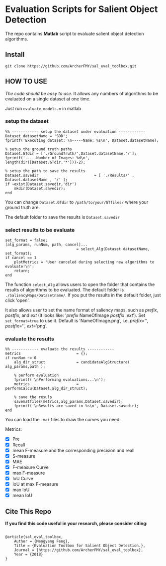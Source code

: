 # Evaluation Scripts for Salient Object Detection
The repo contains **Matlab** script to evaluate salient object detection algorithms.

## Install

```
git clone https://github.com/ArcherFMY/sal_eval_toolbox.git
```

## HOW TO USE

_The code should be easy to use._ It allows any numbers of algorithms to be evaluated on a single dataset at one time.

Just run `evaluate_models.m` in matlab


### setup the dataset

```
%% ------------ setup the dataset under evaluation ------------
Dataset.datasetName = 'SOD';
fprintf('Executing dataset: \n-----Name: %s\n', Dataset.datasetName);

% setup the ground truth paths
Dataset.GTdir = ['./GroundTruth/',Dataset.datasetName,'/'];
fprintf('-----Number of Images: %d\n', length(dir([Dataset.GTdir,'*']))-2);

% setup the path to save the results
Dataset.savedir                         = [ './Results/' , Dataset.datasetName , '/' ];
if ~exist(Dataset.savedir,'dir')
    mkdir(Dataset.savedir);
end
```
You can change `Dataset.GTdir` to `/path/to/your/GTfiles/` where your ground truth are. 

The default folder to save the results is `Dataset.savedir`

### select results to be evaluate

```
set_format = false;
[alg_params, runNum, path, cancel]...
                                = select_Alg(Dataset.datasetName, set_format);
if cancel == 1
    plotMetrics = 'User canceled during selecting new algorithms to evaluate!\n';
    return;
end
```
The function `select_Alg` allows users to open the folder that contains the results of algorithms to be evaluated. The default folder is `./SaliencyMaps/Datasetname/`. If you put the results in the default folder, just click 'open'.

It also allows user to set the name format of saliency maps, such as _prefix_, _postfix_, and _ext_ (It looks like: '_prefix_ NameOfImage _postfix_ ._ext_'). Set `set_format=true` to use it. Default is 'NameOfImage.png', i.e. _prefix_='', _postfix_='', _ext_='png'.

### evaluate the results

```
%% ------------ evaluate the results ------------
metrics                         = {};
if runNum ~= 0 
    alg_dir_struct              = candidateAlgStructure( alg_params,path ); 

    % perform evaluation
    fprintf('\nPerforming evaluations...\n');
    metrics                     = performCalcu(Dataset,alg_dir_struct);

    % save the resuls
    savematfiles(metrics,alg_params,Dataset.savedir);
    fprintf('\nResults are saved in %s\n', Dataset.savedir);
end
```

You can load the `.mat` files to draw the curves you need.

 Metrics:

- [x] Pre
- [x] Recall
- [x] mean F-measure and the corresponding precision and reall
- [x] S-measure
- [x] MAE
- [x] F-measure Curve
- [x] max F-measure
- [x] IoU Curve
- [x] IoU at max F-measure
- [x] max IoU
- [x] mean IoU

## Cite This Repo

**If you find this code useful in your research, please consider citing:**

```

@article{sal_eval_toolbox,
    Author = {Mengyang Feng},
    Title = {Evaluation Toolbox for Salient Object Detection.},
    Journal = {https://github.com/ArcherFMY/sal_eval_toolbox},
    Year = {2018}
}
```
